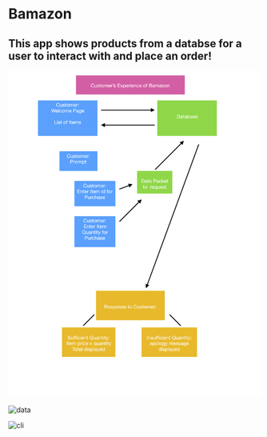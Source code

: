 # Bamazon

## This app shows products from a databse for a user to interact with and place an order!

![chart](https://github.com/mjay13/Bamazon/blob/master/assets/images/Chart2.png)

![data](https://github.com/mjay13/Bamazon/blob/master/assets/images/DatabaseAndCode.png)

![cli](https://github.com/mjay13/Bamazon/blob/master/assets/images/CLI.png)
